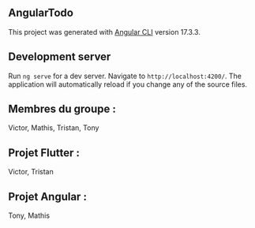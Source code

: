 ## AngularTodo

This project was generated with [Angular CLI](https://github.com/angular/angular-cli) version 17.3.3.

## Development server

Run `ng serve` for a dev server. Navigate to `http://localhost:4200/`. The application will automatically reload if you change any of the source files.

## Membres du groupe : 
Victor, Mathis, Tristan, Tony

## Projet Flutter :
Victor, Tristan

## Projet Angular :
Tony, Mathis
